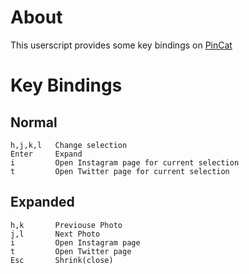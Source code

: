 
About
=====

This userscript provides some key bindings on [PinCat](http://pincat.kazlab.org/)

Key Bindings
============

Normal
-------

    h,j,k,l   Change selection
    Enter     Expand
    i         Open Instagram page for current selection
    t         Open Twitter page for current selection


Expanded
--------

    h,k       Previouse Photo
    j,l       Next Photo
    i         Open Instagram page
    t         Open Twitter page
    Esc       Shrink(close)


